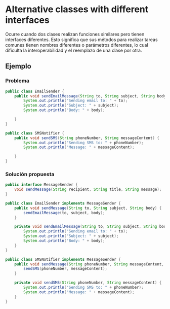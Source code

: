 # Alternative classes with different interfaces

Ocurre cuando dos clases realizan funciones similares pero tienen interfaces diferentes. Esto significa que sus métodos para realizar tareas comunes tienen nombres diferentes o parámetros diferentes, lo cual dificulta la interoperabilidad y el reemplazo de una clase por otra.

## Ejemplo

### Problema

```java
public class EmailSender {
    public void sendEmailMessage(String to, String subject, String body) {
        System.out.println("Sending email to: " + to);
        System.out.println("Subject: " + subject);
        System.out.println("Body: " + body);

    }
}

public class SMSNotifier {
    public void sendSMS(String phoneNumber, String messageContent) {
        System.out.println("Sending SMS to: " + phoneNumber);
        System.out.println("Message: " + messageContent);

    }
}
```

### Solución propuesta

```java
public interface MessageSender {
    void sendMessage(String recipient, String title, String message);
}

public class EmailSender implements MessageSender {
    public void sendMessage(String to, String subject, String body) {
        sendEmailMessage(to, subject, body);
    }

    private void sendEmailMessage(String to, String subject, String body) {
        System.out.println("Sending email to: " + to);
        System.out.println("Subject: " + subject);
        System.out.println("Body: " + body);
    }
}

public class SMSNotifier implements MessageSender {
    public void sendMessage(String phoneNumber, String messageContent, String unused) {
        sendSMS(phoneNumber, messageContent);
    }

    private void sendSMS(String phoneNumber, String messageContent) {
        System.out.println("Sending SMS to: " + phoneNumber);
        System.out.println("Message: " + messageContent);
    }
}
```
